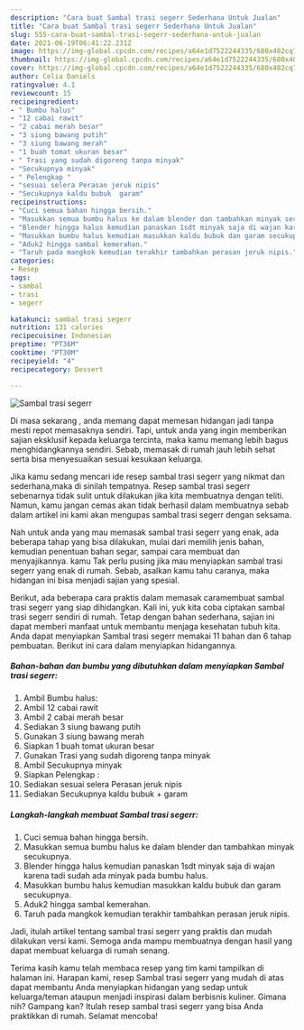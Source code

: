 ```yaml
---
description: "Cara buat Sambal trasi segerr Sederhana Untuk Jualan"
title: "Cara buat Sambal trasi segerr Sederhana Untuk Jualan"
slug: 555-cara-buat-sambal-trasi-segerr-sederhana-untuk-jualan
date: 2021-06-19T06:41:22.231Z
image: https://img-global.cpcdn.com/recipes/a64e1d7522244335/680x482cq70/sambal-trasi-segerr-foto-resep-utama.jpg
thumbnail: https://img-global.cpcdn.com/recipes/a64e1d7522244335/680x482cq70/sambal-trasi-segerr-foto-resep-utama.jpg
cover: https://img-global.cpcdn.com/recipes/a64e1d7522244335/680x482cq70/sambal-trasi-segerr-foto-resep-utama.jpg
author: Celia Daniels
ratingvalue: 4.1
reviewcount: 15
recipeingredient:
- " Bumbu halus"
- "12 cabai rawit"
- "2 cabai merah besar"
- "3 siung bawang putih"
- "3 siung bawang merah"
- "1 buah tomat ukuran besar"
- " Trasi yang sudah digoreng tanpa minyak"
- "Secukupnya minyak"
- " Pelengkap "
- "sesuai selera Perasan jeruk nipis"
- "Secukupnya kaldu bubuk  garam"
recipeinstructions:
- "Cuci semua bahan hingga bersih."
- "Masukkan semua bumbu halus ke dalam blender dan tambahkan minyak secukupnya."
- "Blender hingga halus kemudian panaskan 1sdt minyak saja di wajan karena tadi sudah ada minyak pada bumbu halus."
- "Masukkan bumbu halus kemudian masukkan kaldu bubuk dan garam secukupnya."
- "Aduk2 hingga sambal kemerahan."
- "Taruh pada mangkok kemudian terakhir tambahkan perasan jeruk nipis."
categories:
- Resep
tags:
- sambal
- trasi
- segerr

katakunci: sambal trasi segerr 
nutrition: 131 calories
recipecuisine: Indonesian
preptime: "PT36M"
cooktime: "PT30M"
recipeyield: "4"
recipecategory: Dessert

---
```



![Sambal trasi segerr](https://img-global.cpcdn.com/recipes/a64e1d7522244335/680x482cq70/sambal-trasi-segerr-foto-resep-utama.jpg)

Di masa  sekarang , anda memang dapat memesan hidangan jadi tanpa mesti repot memasaknya sendiri. Tapi, untuk anda yang ingin memberikan sajian eksklusif kepada keluarga tercinta, maka kamu memang lebih bagus menghidangkannya sendiri. Sebab, memasak di rumah jauh lebih sehat serta bisa menyesuaikan sesuai kesukaan keluarga.

Jika kamu sedang mencari ide resep sambal trasi segerr yang nikmat dan sederhana,maka di sinilah tempatnya. Resep sambal trasi segerr  sebenarnya tidak sulit untuk dilakukan jika kita membuatnya dengan teliti. Namun, kamu jangan cemas akan tidak berhasil dalam membuatnya 
sebab dalam artikel ini kami akan mengupas sambal trasi segerr dengan seksama.  



Nah untuk anda yang mau memasak sambal trasi segerr yang enak, ada beberapa tahap yang bisa dilakukan, mulai dari memilih jenis bahan, kemudian penentuan bahan segar, sampai cara membuat dan menyajikannya. kamu Tak perlu pusing jika mau menyiapkan sambal trasi segerr yang enak di rumah. Sebab, asalkan kamu  tahu caranya, maka hidangan ini bisa menjadi sajian yang spesial.

Berikut, ada beberapa cara praktis  dalam memasak caramembuat sambal trasi segerr yang siap dihidangkan. Kali ini, yuk kita coba ciptakan sambal trasi segerr sendiri di rumah. Tetap dengan bahan sederhana, sajian ini dapat memberi manfaat untuk membantu menjaga kesehatan tubuh kita. Anda dapat menyiapkan Sambal trasi segerr memakai 11 bahan dan 6 tahap pembuatan. Berikut ini cara dalam menyiapkan hidangannya.

<!--inarticleads1-->

##### Bahan-bahan dan bumbu yang dibutuhkan dalam menyiapkan Sambal trasi segerr:

1. Ambil  Bumbu halus:
1. Ambil 12 cabai rawit
1. Ambil 2 cabai merah besar
1. Sediakan 3 siung bawang putih
1. Gunakan 3 siung bawang merah
1. Siapkan 1 buah tomat ukuran besar
1. Gunakan  Trasi yang sudah digoreng tanpa minyak
1. Ambil Secukupnya minyak
1. Siapkan  Pelengkap :
1. Sediakan sesuai selera Perasan jeruk nipis
1. Sediakan Secukupnya kaldu bubuk + garam




<!--inarticleads2-->

##### Langkah-langkah membuat Sambal trasi segerr:

1. Cuci semua bahan hingga bersih.
1. Masukkan semua bumbu halus ke dalam blender dan tambahkan minyak secukupnya.
1. Blender hingga halus kemudian panaskan 1sdt minyak saja di wajan karena tadi sudah ada minyak pada bumbu halus.
1. Masukkan bumbu halus kemudian masukkan kaldu bubuk dan garam secukupnya.
1. Aduk2 hingga sambal kemerahan.
1. Taruh pada mangkok kemudian terakhir tambahkan perasan jeruk nipis.




Jadi, itulah artikel tentang  sambal trasi segerr  yang praktis dan mudah dilakukan versi kami. Semoga anda mampu membuatnya dengan hasil yang dapat membuat keluarga di rumah senang. 

Terima kasih kamu telah membaca resep yang tim kami tampilkan di halaman ini. Harapan kami, resep  Sambal trasi segerr yang mudah di atas dapat membantu Anda menyiapkan hidangan yang sedap untuk keluarga/teman ataupun menjadi inspirasi dalam berbisnis kuliner. Gimana nih? Gampang kan? Itulah resep sambal trasi segerr yang bisa Anda praktikkan di rumah. Selamat mencoba!

